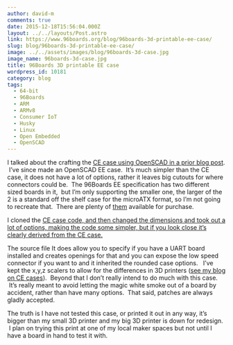 ```yaml
---
author: david-m
comments: true
date: 2015-12-18T15:56:04.000Z
layout: ../../layouts/Post.astro
link: https://www.96boards.org/blog/96boards-3d-printable-ee-case/
slug: blog/96boards-3d-printable-ee-case/
image: ../../assets/images/blog/96boards-3d-case.jpg
image_name: 96boards-3d-case.jpg
title: 96Boards 3D printable EE case
wordpress_id: 10181
category: blog
tags:
  - 64-bit
  - 96Boards
  - ARM
  - ARMv8
  - Consumer IoT
  - Husky
  - Linux
  - Open Embedded
  - OpenSCAD
---
```


I talked about the crafting the [CE case using OpenSCAD in a prior blog post](https://github.com/96boards/96BoardCECase).  I’ve since made an OpenSCAD EE case.  It’s much simpler than the CE case, it does not have a lot of options, rather it leaves big cutouts for where connectors could be.  The 96Boards EE specification has two different sized boards in it,  but I’m only supporting the smaller one, the larger of the 2 is a standard off the shelf case for the microATX format, so I’m not going to recreate that.  There are plenty of [them](http://www.amazon.com/s/ref=nb_sb_noss?url=search-alias%3Daps&field-keywords=Micro+ATX+rackmount++case&rh=i%3Aaps%2Ck%3AMicro+ATX+rackmount++case) available for purchase.

I cloned the [CE case code, and then changed the dimensions and took out a lot of options, making the code some simpler, but if you look close it’s clearly derived from the CE case.](https://github.com/96boards/96BoardCECase)

The source file It does allow you to specify if you have a UART board installed and creates openings for that and you can expose the low speed connector if you want to and it inherited the rounded case options.   I’ve kept the x,y,z scalers to allow for the differences in 3D printers ([see my blog on CE cases](/blog/3d-printable-ce-cases/)).  Beyond that I don’t really intend to do much with this case.  It’s really meant to avoid letting the magic white smoke out of a board by accident, rather than have many options.  That said, patches are always gladly accepted.

The truth is I have not tested this case, or printed it out in any way, it’s bigger than my small 3D printer and my big 3D printer is down for redesign.  I plan on trying this print at one of my local maker spaces but not until I have a board in hand to test it with.
